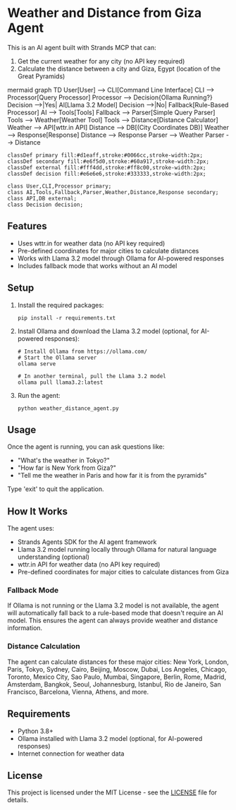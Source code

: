 # Weather and Distance from Giza Agent

This is an AI agent built with Strands MCP that can:
1. Get the current weather for any city (no API key required)
2. Calculate the distance between a city and Giza, Egypt (location of the Great Pyramids)

mermaid
graph TD
    User[User] --> CLI[Command Line Interface]
    CLI --> Processor[Query Processor]
    Processor --> Decision{Ollama Running?}
    Decision -->|Yes| AI[Llama 3.2 Model]
    Decision -->|No| Fallback[Rule-Based Processor]
    AI --> Tools[Tools]
    Fallback --> Parser[Simple Query Parser]
    Tools --> Weather[Weather Tool]
    Tools --> Distance[Distance Calculator]
    Weather --> API[wttr.in API]
    Distance --> DB[(City Coordinates DB)]
    Weather --> Response[Response]
    Distance --> Response
    Parser --> Weather
    Parser --> Distance
    
    classDef primary fill:#d1eaff,stroke:#0066cc,stroke-width:2px;
    classDef secondary fill:#e6f5d0,stroke:#60a917,stroke-width:2px;
    classDef external fill:#fff4dd,stroke:#ff8c00,stroke-width:2px;
    classDef decision fill:#e6e6e6,stroke:#333333,stroke-width:2px;
    
    class User,CLI,Processor primary;
    class AI,Tools,Fallback,Parser,Weather,Distance,Response secondary;
    class API,DB external;
    class Decision decision;

## Features

- Uses wttr.in for weather data (no API key required)
- Pre-defined coordinates for major cities to calculate distances
- Works with Llama 3.2 model through Ollama for AI-powered responses
- Includes fallback mode that works without an AI model

## Setup

1. Install the required packages:
   ```
   pip install -r requirements.txt
   ```

2. Install Ollama and download the Llama 3.2 model (optional, for AI-powered responses):
   ```
   # Install Ollama from https://ollama.com/
   # Start the Ollama server
   ollama serve
   
   # In another terminal, pull the Llama 3.2 model
   ollama pull llama3.2:latest
   ```

3. Run the agent:
   ```
   python weather_distance_agent.py
   ```

## Usage

Once the agent is running, you can ask questions like:
- "What's the weather in Tokyo?"
- "How far is New York from Giza?"
- "Tell me the weather in Paris and how far it is from the pyramids"

Type 'exit' to quit the application.

## How It Works

The agent uses:
- Strands Agents SDK for the AI agent framework
- Llama 3.2 model running locally through Ollama for natural language understanding (optional)
- wttr.in API for weather data (no API key required)
- Pre-defined coordinates for major cities to calculate distances from Giza

### Fallback Mode

If Ollama is not running or the Llama 3.2 model is not available, the agent will automatically fall back to a rule-based mode that doesn't require an AI model. This ensures the agent can always provide weather and distance information.

### Distance Calculation

The agent can calculate distances for these major cities:
New York, London, Paris, Tokyo, Sydney, Cairo, Beijing, Moscow, Dubai, Los Angeles, Chicago, Toronto, Mexico City, Sao Paulo, Mumbai, Singapore, Berlin, Rome, Madrid, Amsterdam, Bangkok, Seoul, Johannesburg, Istanbul, Rio de Janeiro, San Francisco, Barcelona, Vienna, Athens, and more.

## Requirements

- Python 3.8+
- Ollama installed with Llama 3.2 model (optional, for AI-powered responses)
- Internet connection for weather data

## License

This project is licensed under the MIT License - see the [LICENSE](LICENSE) file for details.
